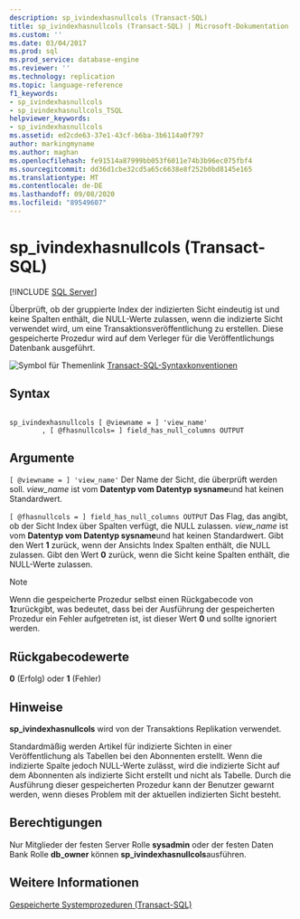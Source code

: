 ```yaml
---
description: sp_ivindexhasnullcols (Transact-SQL)
title: sp_ivindexhasnullcols (Transact-SQL) | Microsoft-Dokumentation
ms.custom: ''
ms.date: 03/04/2017
ms.prod: sql
ms.prod_service: database-engine
ms.reviewer: ''
ms.technology: replication
ms.topic: language-reference
f1_keywords:
- sp_ivindexhasnullcols
- sp_ivindexhasnullcols_TSQL
helpviewer_keywords:
- sp_ivindexhasnullcols
ms.assetid: ed2cde63-37e1-43cf-b6ba-3b6114a0f797
author: markingmyname
ms.author: maghan
ms.openlocfilehash: fe91514a87999bb053f6011e74b3b96ec075fbf4
ms.sourcegitcommit: dd36d1cbe32cd5a65c6638e8f252b0bd8145e165
ms.translationtype: MT
ms.contentlocale: de-DE
ms.lasthandoff: 09/08/2020
ms.locfileid: "89549607"
---
```

# <a name="sp_ivindexhasnullcols-transact-sql"></a>sp_ivindexhasnullcols (Transact-SQL)
[!INCLUDE [SQL Server](../../includes/applies-to-version/sqlserver.md)]

  Überprüft, ob der gruppierte Index der indizierten Sicht eindeutig ist und keine Spalten enthält, die NULL-Werte zulassen, wenn die indizierte Sicht verwendet wird, um eine Transaktionsveröffentlichung zu erstellen. Diese gespeicherte Prozedur wird auf dem Verleger für die Veröffentlichungs Datenbank ausgeführt.  
  
 ![Symbol für Themenlink](../../database-engine/configure-windows/media/topic-link.gif "Symbol für Themenlink") [Transact-SQL-Syntaxkonventionen](../../t-sql/language-elements/transact-sql-syntax-conventions-transact-sql.md)  
  
## <a name="syntax"></a>Syntax  
  
```  
  
sp_ivindexhasnullcols [ @viewname = ] 'view_name'  
        , [ @fhasnullcols= ] field_has_null_columns OUTPUT  
```  
  
## <a name="arguments"></a>Argumente  
`[ @viewname = ] 'view_name'` Der Name der Sicht, die überprüft werden soll. *view_name* ist vom **Datentyp vom Datentyp sysname**und hat keinen Standardwert.  
  
`[ @fhasnullcols = ] field_has_null_columns OUTPUT` Das Flag, das angibt, ob der Sicht Index über Spalten verfügt, die NULL zulassen. *view_name* ist vom **Datentyp vom Datentyp sysname**und hat keinen Standardwert. Gibt den Wert **1** zurück, wenn der Ansichts Index Spalten enthält, die NULL zulassen. Gibt den Wert **0** zurück, wenn die Sicht keine Spalten enthält, die NULL-Werte zulassen.  
  
> [!NOTE]  
>  Wenn die gespeicherte Prozedur selbst einen Rückgabecode von **1**zurückgibt, was bedeutet, dass bei der Ausführung der gespeicherten Prozedur ein Fehler aufgetreten ist, ist dieser Wert **0** und sollte ignoriert werden.  
  
## <a name="return-code-values"></a>Rückgabecodewerte  
 **0** (Erfolg) oder **1** (Fehler)  
  
## <a name="remarks"></a>Hinweise  
 **sp_ivindexhasnullcols** wird von der Transaktions Replikation verwendet.  
  
 Standardmäßig werden Artikel für indizierte Sichten in einer Veröffentlichung als Tabellen bei den Abonnenten erstellt. Wenn die indizierte Spalte jedoch NULL-Werte zulässt, wird die indizierte Sicht auf dem Abonnenten als indizierte Sicht erstellt und nicht als Tabelle. Durch die Ausführung dieser gespeicherten Prozedur kann der Benutzer gewarnt werden, wenn dieses Problem mit der aktuellen indizierten Sicht besteht.  
  
## <a name="permissions"></a>Berechtigungen  
 Nur Mitglieder der festen Server Rolle **sysadmin** oder der festen Daten Bank Rolle **db_owner** können **sp_ivindexhasnullcols**ausführen.  
  
## <a name="see-also"></a>Weitere Informationen  
 [Gespeicherte Systemprozeduren &#40;Transact-SQL&#41;](../../relational-databases/system-stored-procedures/system-stored-procedures-transact-sql.md)  
  
  
